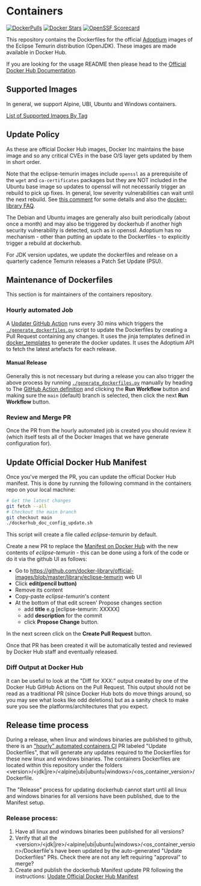 # Containers
[![DockerPulls](https://img.shields.io/docker/pulls/_/eclipse-temurin?label=Docker%20Pulls)](https://hub.docker.com/_/eclipse-temurin)
[![Docker Stars](https://img.shields.io/docker/stars/_/eclipse-temurin?label=Docker%20Stars)](https://hub.docker.com/r/_/eclipse-temurin)
[![OpenSSF Scorecard](https://api.securityscorecards.dev/projects/github.com/adoptium/containers/badge)](https://api.securityscorecards.dev/projects/github.com/adoptium/containers)

This repository contains the Dockerfiles for the official [Adoptium](https://adoptium.net) images of the Eclipse Temurin distribution (OpenJDK). These images are made available in Docker Hub.

If you are looking for the usage README then please head to the [Official Docker Hub Documentation](https://hub.docker.com/_/eclipse-temurin).

## Supported Images

In general, we support Alpine, UBI, Ubuntu and Windows containers.

[List of Supported Images By Tag](https://github.com/docker-library/docs/tree/master/eclipse-temurin#simple-tags)

## Update Policy

As these are official Docker Hub images, Docker Inc maintains the base image
and so any critical CVEs in the base O/S layer gets updated by them in short
order.

Note that the eclipse-temurin images include `openssl` as a prerequisite of
the `wget` and `ca-certificates` packages but they are NOT included in the
Ubuntu base image so updates to openssl will not necessarily trigger an
rebuild to pick up fixes.  In general, low severity vulnerabilities can wait
until the next rebuild.  See
[this comment](https://github.com/docker-library/official-images/issues/16225#issuecomment-1942193224)
for some details and also the
[docker-library FAQ](https://github.com/docker-library/faq/tree/master?tab=readme-ov-file#image-building).

The Debian and Ubuntu images are generally also built periodically (about
once a month) and may also be triggered by dockerhub if another high
security vulnerability is detected, such as in openssl.  Adoptium has no
mechanism - other than putting an update to the Dockerfiles - to explicitly
trigger a rebuild at dockerhub.

For JDK version updates, we update the dockerfiles and release on a
quarterly cadence Temurin releases a Patch Set Update (PSU).

## Maintenance of Dockerfiles

This section is for maintainers of the containers repository.

### Hourly automated Job

A [Updater GitHub Action](.github/workflows/updater.yml) runs every 30 mins which triggers the
[`./generate_dockerfiles.py`](./generate_dockerfiles.py) script to update the Dockerfiles by creating a Pull Request containing any changes. It uses the jinja templates defined in [docker_templates](./docker_templates/) to generate the docker updates. It uses the Adoptium API to fetch the latest artefacts for each release.

#### Manual Release

Generally this is not necessary but during a release you can also trigger the above process by running [`./generate_dockerfiles.py`](./generate_dockerfiles.py) manually by heading to The [GitHub Action definition](https://github.com/adoptium/containers/actions/workflows/updater.yml) and clicking the **Run Workflow** button and making sure the `main` (default) branch is selected, then click the next **Run Workflow** button.

### Review and Merge PR

Once the PR from the hourly automated job is created you should review it (which itself tests all of the Docker Images that we have generate configuration for).

## Update Official Docker Hub Manifest

Once you've merged the PR, you can update the official Docker Hub manifest. This is done by running the following command in the containers repo on your local machine:

```bash
# Get the latest changes
git fetch --all
# Checkout the main branch
git checkout main
./dockerhub_doc_config_update.sh
```

This script will create a file called _eclipse-temurin_ by default.

Create a new PR to replace the [Manifest on Docker Hub](https://github.com/docker-library/official-images/blob/master/library/eclipse-temurin) with the new contents of _eclipse-temurin_ - this can be done using a fork of the code or do it via the github UI as follows:

- Go to https://github.com/docker-library/official-images/blob/master/library/eclipse-temurin web UI 
- Click **edit(pencil button)** 
- Remove its content
- Copy-paste _eclipse-temurin_'s content
- At the bottom of that edit screen' Propose changes section
  - add **title** e.g [eclipse-temurin: XXXXX]
  - add **description** for the commit 
  - click  **Propose Change** button.

In the next screen click on the **Create Pull Request** button.

Once that PR has been created it will be automatically tested and reviewed by Docker Hub staff and eventually released.

### Diff Output at Docker Hub

It can be useful to look at the "Diff for XXX:" output created by one of the Docker Hub GitHub Actions on the Pull Request. This output
should not be read as a traditional PR (since Docker Hub bots do move things around, so you may see what looks like odd deletions)
but as a sanity check to make sure you see the platforms/architectures that you expect.

## Release time process

During a release, when linux and windows binaries are published to github, there is an ["hourly" automated containers CI](#hourly-automated-job) PR labeled "Update Dockerfiles", that will
generate any updates required to the Dockerfiles for these new linux and windows binaries. The containers Dockerfiles are located within this
repository under the folders \<version\>/\<jdk|jre\>/\<alpine|ubi|ubuntu|windows\>/\<os_container_version\>/Dockerfile.

The "Release" process for updating dockerhub cannot start until all linux and windows binaries for all versions have been published, due to the Manifest setup.

### Release process:
1. Have all linux and windows binaries been published for all versions?
1. Verify that all the \<version\>/\<jdk|jre\>/\<alpine|ubi|ubuntu|windows\>/\<os_container_version\>/Dockerfile's have been updated by the auto-generated "Update Dockerfiles" PRs. Check there are not any left requiring "approval" to merge?
1. Create and publish the dockerhub Manifest update PR following the instructions: [Update Official Docker Hub Manifest](#update-official-docker-hub-nanifest)
